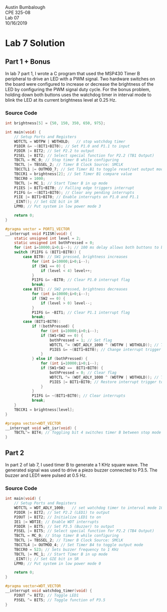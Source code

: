 Austin Bumbalough  
CPE 325-08  
Lab 07  
10/16/2019  
# Lab 7 Solution 
 
## Part 1 + Bonus
In lab 7 part 1, I wrote a C program that used the MSP430 Timer B peripheral to drive an LED with a PWM signal. Two hardware switches on the board were configured to increase or decrease the brightness of the LED by configuring the PWM signal duty cycle. For the bonus problem, holding down both buttons uses the watchdog timer in interval mode to blink the LED at its current brightness level at 0.25 Hz.

### Source Code
```C
int brightness[5] = {50, 150, 350, 650, 975};

int main(void) {
    // Setup Ports and Registers
    WDTCTL = WDTPW | WDTHOLD;   // stop watchdog timer
    P1DIR &= ~(BIT1+BIT0); // Set P1.0 and P1.1 to input
    P2DIR |= BIT2; // Set P2.2 to output
    P2SEL |= BIT2; // Select special function for P2.2 (TB1 Output)
    TBCTL = MC_0; // Stop timer B while configuring
    TBCTL |= TBSSEL_2; // Timer B Clock Source: SMCLK
    TBCCTL1 |= OUTMOD_7; // Set Timer B1 to toggle reset/set output mode
    TBCCR1 = brightness[2]; // Set Timer B1 compare value
    TBCCR0 = 1000;
    TBCTL |= MC_1; // Start Timer B in up mode
    P1IES |= BIT1+BIT0; // Falling edge triggers interrupt
    P1IFG &= ~(BIT1+BIT0); // Clear any pending interrupts
    P1IE |= BIT1+BIT0; // Enable interrupts on P1.0 and P1.1
    _EINT(); // Set GIE bit in SR
    LPM0; // Put system in low power mode 3

    return 0;
}

#pragma vector = PORT1_VECTOR
__interrupt void P1ISR(void) {
    static unsigned int level = 2;
    static unsigned int bothPressed = 0;
    for (int i=10000;i>0;i--); // 100 ms delay allows both buttons to be pressed at "same" time
    switch (P1IFG & (BIT1+BIT0)) {
        case BIT0: // SW1 pressed, brightness increases
            for (int i=10000;i>0;i--);
            if (SW1 == 0) {
                if (level < 4) level++;
            }
            P1IFG &= ~BIT0; // Clear P1.0 interrupt flag
            break;
        case BIT1: // SW2 pressed, brightness decreases
            for (int i=10000;i>0;i--);
            if (SW2 == 0) {
                if (level > 0) level--;
            }
            P1IFG &= ~BIT1; // Clear P1.1 interrupt flag
            break;
        case (BIT1+BIT0):
            if !(bothPressed) {
                for (int i=10000;i>0;i--);
                if (SW1+SW2 == 0) {
                    bothPressed = 1; // Set flag
                    WDTCTL ^= (WDT_ADLY_1000 ^ (WDTPW | WDTHOLD)); // Toggle necessary bits in WDTCTL to switch between stop mode and 1000 ms interval mode
                    P1IES &= ~(BIT1+BIT0); // Change interrupt trigger to rising edge to catch button release
                }
            } else if (bothPressed) {
                for (int i=10000;i>0;i--);
                if (SW1+SW2 ==  BIT1+BIT0) {
                    bothPressed = 0; // Clear flag
                    WDTCTL ^= (WDT_ADLY_1000 ^ (WDTPW | WDTHOLD)); // Toggle necessary bits in WDTCTL to switch between stop mode and 1000 ms interval mode
                    P1IES |= BIT1+BIT0; // Restore interrupt trigger to falling edge
                }
            }
            P1IFG &= ~(BIT1+BIT0); // Clear interrupts
            break;
    }
    TBCCR1 = brightness[level];
}

#pragma vector=WDT_VECTOR
__interrupt void wdt_isr(void) {
    TBCTL^= BIT4; // Toggling bit 4 switches timer B between stop mode and up mode
}
```
## Part 2
In part 2 of lab 7, I used timer B to generate a 1 KHz square wave. The generated signal was used to drive a piezo buzzer connected to P3.5. The buzzer and LED1 were pulsed at 0.5 Hz.

### Source Code
```C
int main(void) {
    // Setup Ports and Registers
    WDTCTL = WDT_ADLY_1000;   // set watchdog timer to interval mode 1000 ms
    P2DIR |= BIT2; // Set P2.2 (LED1) to output
    P2OUT |= BIT2; // Initialize LED1 to on
    IE1 |= WDTIE; // Enable WDT interrupts
    P3DIR |= BIT5; // Set P3.5 (Buzzer) to output
    P3SEL |= BIT5; // Select special function for P2.2 (TB4 Output)
    TBCTL = MC_0; // Stop timer B while configuring
    TBCTL |= TBSSEL_2; // Timer B Clock Source: SMCLK
    TBCCTL4 |= OUTMOD_4; // Set Timer B4 to toggle output mode
    TBCCR0 = 523; // Sets buzzer frequency to 1 KHz
    TBCTL |= MC_1; // Start Timer B in up mode
    _EINT(); // Set GIE bit in SR
    LPM0; // Put system in low power mode 0

    return 0;
}

#pragma vector=WDT_VECTOR
__interrupt void watchdog_timer(void) {
    P2OUT ^= BIT2; // Toggle LED1
    P3SEL ^= BIT5; // Toggle function of P3.5
}
```
